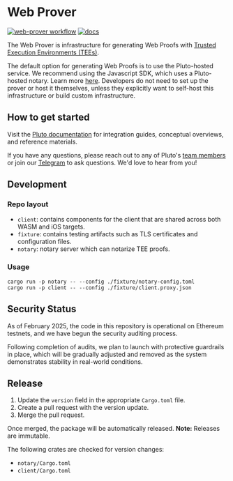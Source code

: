 # Web Prover

[![web-prover workflow](https://github.com/pluto/web-prover/actions/workflows/web-prover.yaml/badge.svg)](https://github.com/pluto/web-prover/actions/workflows/web-prover.yaml)
[![docs](https://img.shields.io/badge/docs-e28f00)](https://docs.pluto.xyz)

The Web Prover is infrastructure for generating Web Proofs with [Trusted Execution Environments (TEEs)](https://pluto.xyz/blog/web-proof-techniques-tee-mode).

The default option for generating Web Proofs is to use the Pluto-hosted service. We recommend using the Javascript SDK, which uses a Pluto-hosted notary. Learn more [here](https://docs.pluto.xyz/guides/using-the-javascript-sdk). Developers do not need to set up the prover or host it themselves, unless they explicitly want to self-host this infrastructure or build custom infrastructure.

## How to get started

Visit the [Pluto documentation](https://docs.pluto.xyz) for integration guides, conceptual overviews, and reference materials.

If you have any questions, please reach out to any of Pluto's [team members](https://pluto.xyz/team) or join our [Telegram](https://t.me/pluto_xyz) to ask questions. We'd love to hear from you!

## Development

### Repo layout

- `client`: contains components for the client that are shared across both WASM and iOS targets.
- `fixture`: contains testing artifacts such as TLS certificates and configuration files.
- `notary`: notary server which can notarize TEE proofs.

### Usage

```
cargo run -p notary -- --config ./fixture/notary-config.toml
cargo run -p client -- --config ./fixture/client.proxy.json
```

## Security Status

As of February 2025, the code in this repository is operational on Ethereum testnets, and we have begun the security auditing process.

Following completion of audits, we plan to launch with protective guardrails in place, which will be gradually adjusted and removed as the system demonstrates stability in real-world conditions.

## Release

1. Update the `version` field in the appropriate `Cargo.toml` file.
2. Create a pull request with the version update.
3. Merge the pull request.

Once merged, the package will be automatically released.
**Note:** Releases are immutable.

The following crates are checked for version changes:

- `notary/Cargo.toml`
- `client/Cargo.toml`